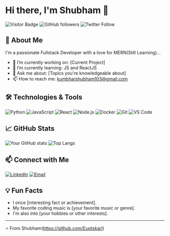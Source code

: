 # Hi there, I'm Shubham 👋

![Visitor Badge](https://visitor-badge.laobi.icu/badge?page_id=yourusername.yourrepository)
![GitHub followers](https://img.shields.io/github/followers/yourusername?style=social)
![Twitter Follow](https://img.shields.io/twitter/follow/yourtwitterhandle?style=social)

## 🚀 About Me

I'm a passionate Fullstack Developer with a love for MERN(Still Learning)...

- 🔭 I’m currently working on: [Current Project]
- 🌱 I’m currently learning: JS and ReactJS
- 💬 Ask me about: [Topics you're knowledgeable about]
- 📫 How to reach me: kumbharshubham103@gmail.com

## 🛠️ Technologies & Tools

![Python](https://img.shields.io/badge/-Python-333?style=flat&logo=python)
![JavaScript](https://img.shields.io/badge/-JavaScript-333?style=flat&logo=javascript)
![React](https://img.shields.io/badge/-React-333?style=flat&logo=react)
![Node.js](https://img.shields.io/badge/-Node.js-333?style=flat&logo=node.js)
![Docker](https://img.shields.io/badge/-Docker-333?style=flat&logo=docker)
![Git](https://img.shields.io/badge/-Git-333?style=flat&logo=git)
![VS Code](https://img.shields.io/badge/-VS%20Code-333?style=flat&logo=visual-studio-code)

## 📈 GitHub Stats

![Your GitHub stats](https://github-readme-stats.vercel.app/api?username=yourusername&show_icons=true&theme=radical)
![Top Langs](https://github-readme-stats.vercel.app/api/top-langs/?username=yourusername&layout=compact&theme=radical)


## 📫 Connect with Me

[![LinkedIn](https://img.shields.io/badge/-LinkedIn-333?style=flat&logo=Linkedin)](https://www.linkedin.com/in/yourlinkedin)
[![Email](https://img.shields.io/badge/-Email-333?style=flat&logo=Gmail)](mailto:kumbharshubham103@gmail.com)

## 💡 Fun Facts

- I once [interesting fact or achievement].
- My favorite coding music is [your favorite music or genre].
- I'm also into [your hobbies or other interests].

---

⭐️ From Shubham(https://github.com/Euptskarl)
